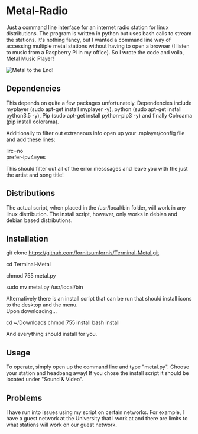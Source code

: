 # Metal-Radio
Just a command line interface for an internet radio station for linux distributions.  The program is written in python but uses bash calls to stream the stations.
It's nothing fancy, but I wanted a command line way of accessing multiple metal stations without having to open a browser (I listen to music from a Raspberry Pi in my office).  So I wrote the code and voila, Metal Music Player! 

![Metal to the End!](https://github.com/fornitsumfornis/Metal-Radio-CLI/blob/master/metalpy.png)

## Dependencies
This depends on quite a few packages unfortunately.  Dependencies include myplayer (sudo apt-get install myplayer -y), python (sudo apt-get install python3.5 -y), Pip (sudo apt-get install python-pip3 -y) and finally Colroama (pip install colorama).  

Additionally to filter out extraneous info open up your .mplayer/config file and add these lines:

lirc=no  
prefer-ipv4=yes

This should filter out all of the error messsages and leave you with the just the artist and song title!

## Distributions

The actual script, when placed in the /usr/local/bin folder, will work in any linux distribution.  The install script, however, only works in debian and debian based distributions.

## Installation

git clone https://github.com/fornitsumfornis/Terminal-Metal.git

cd Terminal-Metal

chmod 755 metal.py  

sudo mv metal.py /usr/local/bin

Alternatively there is an install script that can be run that should install icons to the desktop and the menu.  
Upon downloading...

cd ~/Downloads
chmod 755 install 
bash install

And everything should install for you.  

## Usage

To operate, simply open up the command line and type "metal.py".  Choose your station and headbang away!  If you chose the install script it should be located under "Sound & Video".

## Problems

I have run into issues using my script on certain networks.  For example, I have a guest network at the University that I work at and there are limits to what stations will work on our guest network.

